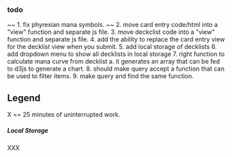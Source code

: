 ### todo

~~ 1. fix phyrexian mana symbols. ~~
2. move card entry code/html into a "view" function and separate js file.
3. move deckclist code into a "view" function and separate js file.
4. add the ability to replace the card entry view for the decklist view when you submit.
5. add local storage of decklists
6. add dropdown menu to show all decklists in local storage
7. right function to calculate mana curve from decklist
	a. it generates an array that can be fed to d3js to generate a chart.
8. should make query accept a function that can be used to filter items.
9. make query and find the same function.

## Legend

X == 25 minutes of uninterrupted work.

##### Local Storage
XXX